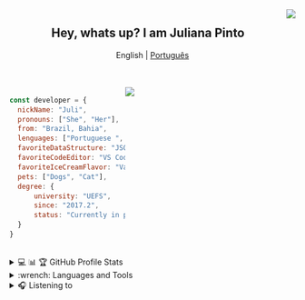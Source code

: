 <img height="40" align="right" src="https://octodex.github.com/images/nyantocat.gif">
<h2 align="center"> Hey, whats up? I am Juliana Pinto  </h2>

<p align="center">
      English   |  <a href="https://github.com/Juliapp/Juliapp/blob/master/README-pt.md">Português</a>
 </p>
 
<!--<img width="500" align="right" src="https://media1.tenor.com/images/4fbdf5a686e9c241e8f56d06c8902241/tenor.gif">-->

</br>
</br>
<img width="300" align="right" src="https://i.pinimg.com/originals/68/ae/bf/68aebf4c71bd1d6090f87237272b01e5.gif">


  ```javascript
const developer = {
    nickName: "Juli",
    pronouns: ["She", "Her"],
    from: "Brazil, Bahia",
    lenguages: ["Portuguese ", "English"],
    favoriteDataStructure: "JSON",
    favoriteCodeEditor: "VS Code",
    favoriteIceCreamFlavor: "Vanilla",
    pets: ["Dogs", "Cat"],
    degree: {
        university: "UEFS", 
        since: "2017.2",
        status: "Currently in progress"
    }
}
```
<br />
<details>
    <summary align="left">💻 📊 🏆 GitHub Profile Stats</summary>
<br />
 <img src="https://github-readme-stats.vercel.app/api?username=Juliapp&show_icons=true&theme=radical&count_private=true" align="left" width="465px" height="210"/> 

<img src="https://github-readme-stats.vercel.app/api/top-langs/?username=Juliapp&langs_count=8&layout=compact&theme=radical" width="365px" height="210" /> 
</details>


<details>
    <summary align="left">:wrench: Languages and Tools</summary>
<h2>Main</h2>
<p align="center">
<img src="https://raw.githubusercontent.com/PKief/vscode-material-icon-theme/f786981171128460a3b1f3698e573e397da30c35/icons/javascript.svg" alt="javascript" width="50" height="50"/>
&nbsp &nbsp 
<img src="https://raw.githubusercontent.com/PKief/vscode-material-icon-theme/f786981171128460a3b1f3698e573e397da30c35/icons/typescript.svg" alt="typescript" width="50" height="50"/>
&nbsp &nbsp 
<img src="https://raw.githubusercontent.com/PKief/vscode-material-icon-theme/f786981171128460a3b1f3698e573e397da30c35/icons/react.svg" alt="react" width="50" height="50"/>
&nbsp &nbsp 
<img src="https://raw.githubusercontent.com/PKief/vscode-material-icon-theme/f786981171128460a3b1f3698e573e397da30c35/icons/nodejs.svg" alt="nodejs" width="50" height="50"/>
</p>
<h2>I also do...</h2>
<p align="center">
&nbsp &nbsp 
<img src="https://raw.githubusercontent.com/PKief/vscode-material-icon-theme/f786981171128460a3b1f3698e573e397da30c35/icons/c.svg" alt="C" width="50" height="50"/>
&nbsp &nbsp 
<img src="https://raw.githubusercontent.com/PKief/vscode-material-icon-theme/f786981171128460a3b1f3698e573e397da30c35/icons/java.svg" alt="java" width="50" height="50"/>
&nbsp &nbsp 
<img src="https://raw.githubusercontent.com/PKief/vscode-material-icon-theme/f786981171128460a3b1f3698e573e397da30c35/icons/css.svg" alt="css3"  width="50" height="50"/>
&nbsp &nbsp 
<img src="https://raw.githubusercontent.com/PKief/vscode-material-icon-theme/f786981171128460a3b1f3698e573e397da30c35/icons/html.svg" alt="html5"  width="50" height="50"/>  
</p>
<h2>More spiciness</h2>
<p align="center">
&nbsp &nbsp 
<img src="https://raw.githubusercontent.com/PKief/vscode-material-icon-theme/f786981171128460a3b1f3698e573e397da30c35/icons/vscode.svg" alt="vsCode"  width="50" height="50"/>
&nbsp &nbsp 
<img src="https://raw.githubusercontent.com/PKief/vscode-material-icon-theme/f786981171128460a3b1f3698e573e397da30c35/icons/yarn.svg" alt="yarn" width="50"/>
&nbsp &nbsp 
<img src="https://user-images.githubusercontent.com/34479004/110846356-7251e700-828a-11eb-84e3-73101bc4cb35.png" alt="docker" width="50"/>
</p>
</details>


<details>
      <summary align="left">🎧 Listening to </summary>

[![spotify-github-profile](https://spotify-github-profile.vercel.app/api/view?uid=12147651958&cover_image=false)](https://spotify-github-profile.vercel.app/api/view?uid=12147651958&redirect=true)
</details>
